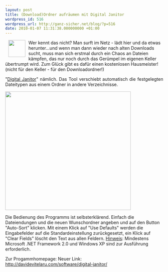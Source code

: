 ```yaml
---
layout: post
title: (Download)Ordner aufräumen mit Digital Janitor
wordpress_id: 516
wordpress_url: http://ganz-sicher.net/blog/?p=516
date: 2010-01-07 11:31:38.000000000 +01:00
---
```


<img style="float: left; margin-left: 10px; margin-right: 10px;" title="Digital Janitor Icon" src="/wp-content/uploads/DJ-Icon-256.png" alt="" width="54" height="54" />

Wer kennt das nicht? Man surft im Netz - lädt hier und da etwas herunter...und wenn man dann wieder nach alten Downloads sucht, muss man sich erstmal durch ein Chaos an Dateien kämpfen, das nur noch durch das Gerümpel im eigenen Keller übertrumpt wird. Zum Glück gibt es dafür einen kostenlosen Hausmeister! (nicht für den Keller - für den Downloadordner!)

<p style="text-align: justify;"><!--more-->"<a href="http://davidevitelaru.comze.com/digitaljanitor.php" target="_blank">Digital Janitor</a>" nämlich. Das Tool verschiebt automatisch die festgelegten Dateitypen aus einem Ordner in andere Verzeichnisse.</p>
<img class="centered" title="digital janitor screenshot" src="/wp-content/uploads/digital-janitor-screenshot.jpg" alt="" width="400" height="378" />

Die Bedienung des Programms ist selbsterklärend. Einfach die Dateiendungen und die neuen Wunschordner angeben und auf den Button "Auto-Sort" klicken. Mit einem Klick auf "Use Defaults" werden die Eingabefelder auf die Standardeinstellung zurückgesetzt, ein Klick auf "Clear Fields" löscht den Text aus allen Feldern.
<span style="text-decoration: underline;">Hinweis</span>: Mindestens Microsoft .NET Framework 2.0 und Windows XP sind zur Ausführung erforderlich.

Zur Progammhomepage: Neuer Link: <a href="http://davidevitelaru.com/software/digital-janitor/">http://davidevitelaru.com/software/digital-janitor/</a>



